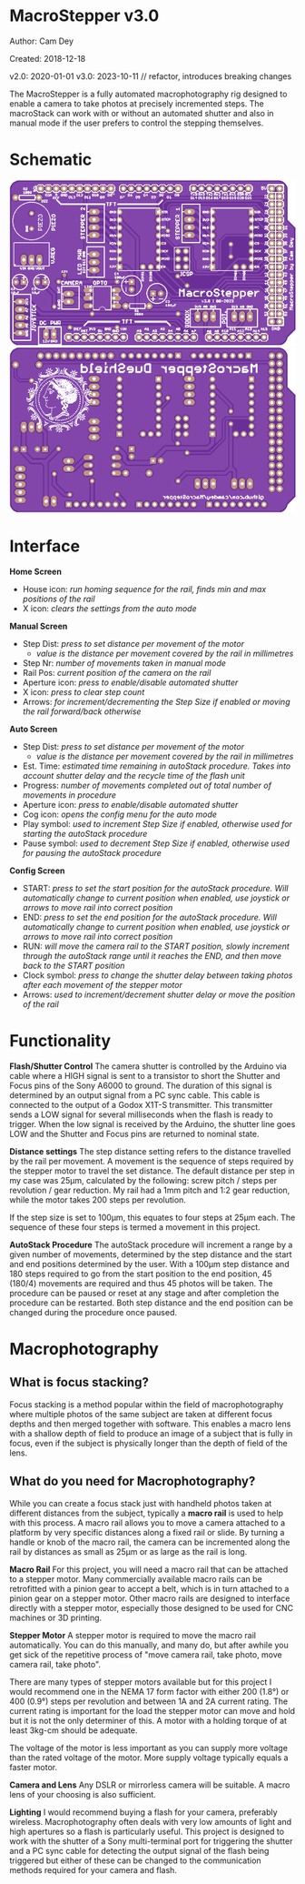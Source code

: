 # MacroStepper v3.0
Author: Cam Dey

Created: 2018-12-18

v2.0: 2020-01-01
v3.0: 2023-10-11 // refactor, introduces breaking changes


The MacroStepper is a fully automated macrophotography rig designed to enable a camera to take photos at precisely incremented steps. The macroStack can work with or without an automated shutter and also in manual mode if the user prefers to control the stepping themselves.

# Schematic
![PCB_top](https://github.com/camdey/MacroStepper/blob/master/schematics/v3/pcb_top.png)
![PCB_bottom](https://github.com/camdey/MacroStepper/blob/master/schematics/v3/pcb_bottom.png)


# Interface
**Home Screen**
 - House icon: _run homing sequence for the rail, finds min and max positions of the rail_
 - X icon: _clears the settings from the auto mode_
 
**Manual Screen**
 - Step Dist: _press to set distance per movement of the motor_
	 - _value is the distance per movement covered by the rail in millimetres_
 - Step Nr: _number of movements taken in manual mode_
 - Rail Pos: _current position of the camera on the rail_
 - Aperture icon: _press to enable/disable automated shutter_
 - X icon: _press to clear step count_
 - Arrows: _for increment/decrementing the Step Size if enabled or moving the rail forward/back otherwise_

**Auto Screen**
 - Step Dist: _press to set distance per movement of the motor_
	 - _value is the distance per movement covered by the rail in millimetres_
 - Est. Time: _estimated time remaining in autoStack procedure. Takes into account shutter delay and the recycle time of the flash unit_
 - Progress: _number of movements completed out of total number of movements in procedure_
 - Aperture icon: _press to enable/disable automated shutter_
 - Cog icon: _opens the config menu for the auto mode_
 - Play symbol: _used to increment Step Size if enabled, otherwise used for starting the autoStack procedure_
 - Pause symbol: _used to decrement Step Size if enabled, otherwise used for pausing the autoStack procedure_

**Config Screen**

 - START: _press to set the start position for the autoStack procedure. Will automatically change to current position when enabled, use joystick or arrows to move rail into correct position_
 - END: _press to set the end position for the autoStack procedure. Will automatically change to current position when enabled, use joystick or arrows to move rail into correct position_
 - RUN: _will move the camera rail to the START position, slowly increment through the autoStack range until it reaches the END, and then move back to the START position_
 - Clock symbol: _press to change the shutter delay between taking photos after each movement of the stepper motor_
 - Arrows: _used to increment/decrement shutter delay or move the position of the rail_


# Functionality
**Flash/Shutter Control**
The camera shutter is controlled by the Arduino via cable where a HIGH signal is sent to a transistor to short the Shutter and Focus pins of the Sony A6000 to ground. The duration of this signal is determined by an output signal from a PC sync cable. This cable is connected to the output of a Godox X1T-S transmitter. This transmitter sends a LOW signal for several milliseconds when the flash is ready to trigger. When the low signal is received by the Arduino, the shutter line goes LOW and the Shutter and Focus pins are returned to nominal state.

**Distance settings**
The step distance setting refers to the distance travelled by the rail per movement. A movement is the sequence of steps required by the stepper motor to travel the set distance. The default distance per step in my case was 25μm, calculated by the following: screw pitch / steps per revolution / gear reduction. My rail had a 1mm pitch and 1:2 gear reduction, while the motor takes 200 steps per revolution.

If the step size is set to 100μm, this equates to four steps at 25μm each. The sequence of these four steps is termed a movement in this project.

**AutoStack Procedure**
The autoStack procedure will increment a range by a given number of movements, determined by the step distance and the start and end positions determined by the user. With a 100μm step distance and 180 steps required to go from the start position to the end position, 45 (180/4) movements are required and thus 45 photos will be taken. The procedure can be paused or reset at any stage and after completion the procedure can be restarted. Both step distance and the end position can be changed during the procedure once paused.

# Macrophotography

## What is focus stacking?

Focus stacking is a method popular within the field of macrophotography where multiple photos of the same subject are taken at different focus depths and then merged together with software. This enables a macro lens with a shallow depth of field to produce an image of a subject that is fully in focus, even if the subject is physically longer than the depth of field of the lens.

## What do you need for Macrophotography?

While you can create a focus stack just with handheld photos taken at different distances from the subject, typically a **macro rail** is used to help with this process. A macro rail allows you to move a camera attached to a platform by very specific distances along a fixed rail or slide. By turning a handle or knob of the macro rail, the camera can be incremented along the rail by distances as small as 25μm or as large as the rail is long.

**Macro Rail**
For this project, you will need a macro rail that can be attached to a stepper motor. Many commercially available macro rails can be retrofitted with a pinion gear to accept a belt, which is in turn attached to a pinion gear on a stepper motor. Other macro rails are designed to interface directly with a stepper motor, especially those designed to be used for CNC machines or 3D printing.

**Stepper Motor**
A stepper motor is required to move the macro rail automatically. You can do this manually, and many do, but after awhile you get sick of the repetitive process of "move camera rail, take photo, move camera rail, take photo".

There are many types of stepper motors available but for this project I would recommend one in the NEMA 17 form factor with either 200 (1.8°) or 400 (0.9°) steps per revolution and between 1A and 2A current rating. The current rating is important for the load the stepper motor can move and hold but it is not the only determiner of this. A motor with a holding torque of at least 3kg-cm should be adequate.

The voltage of the motor is less important as you can supply more voltage than the rated voltage of the motor. More supply voltage typically equals a faster motor.

**Camera and Lens**
Any DSLR or mirrorless camera will be suitable. A macro lens of your choosing is also sufficient.

**Lighting**
I would recommend buying a flash for your camera, preferably wireless. Macrophotography often deals with very low amounts of light and high apertures so a flash is particularly useful. This project is designed to work with the shutter of a Sony multi-terminal port for triggering the shutter and a PC sync cable for detecting the output signal of the flash being triggered but either of these can be changed to the communication methods required for your camera and flash.

